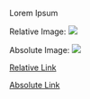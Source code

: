 <!--
  :title: Hello World
-->

Lorem Ipsum

Relative Image: <img src="/photo.jpg">

Absolute Image: <img src="http://examle.com/photo.jpg">

<a href="/link/">Relative Link</a>

<a href="http://example.com/link/">Absolute Link</a>
